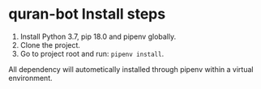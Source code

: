 # quran-bot Install steps

1. Install Python 3.7, pip 18.0 and pipenv globally.
2. Clone the project.
3. Go to project root and run: `pipenv install`.

All dependency will autometically installed through pipenv within a virtual environment.
